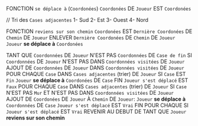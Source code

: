 FONCTION `se déplace à` (`Coordonées`)
    `Coordonées` DE `Joueur` EST `Coordonées`

// Tri des `Cases adjacentes`
    1- Sud
    2- Est
    3- Ouest
    4- Nord

FONCTION `reviens sur son chemin`
    `Coordonées` EST `Dernière Coordonées` DE `Chemin` DE `Joueur`
    ENLEVER `Dernière Coordonées` DE `Chemin` DE `Joueur`
    `Joueur` **se déplace à** `Coordonées`

TANT QUE `Coordonnées` DE `Joueur` N'EST PAS `Coordonnées` DE `Case de fin`
    SI `Coordonnées` DE `Joueur` N'EST PAS DANS `Coordonnées visitées` DE `Joueur`
        AJOUT DE `Coordonnées` DE `Joueur` DANS `Coordonnées visitées` DE `Joueur`
    POUR CHAQUE `Case` DANS `Cases adjacentes` (trier) DE `Joueur`
        SI `Case` EST `Fin`
            `Joueur` **se déplace à** `Coordonées` DE `Case`
            FIN
    `Joueur s'est déplacé` EST `Faux`
    POUR CHAQUE `Case` DANS `Cases adjacentes` (trier) DE `Joueur`
        SI `Case` N'EST PAS `Mur` ET N'EST PAS DANS `Coordonnées visitées` DE `Joueur`
            AJOUT DE `Coordonées` DE `Joueur` À `Chemin` DE `Joueur`:
            `Joueur` **se déplace à** `Coordonnées` DE `Case`
            `Joueur s'est déplacé` EST `Vrai`
            FIN POUR CHAQUE
    SI `Joueur s'est déplacé` EST `Vrai`
        REVENIR AU DEBUT DE TANT QUE
    `Joueur` **reviens sur son chemin**